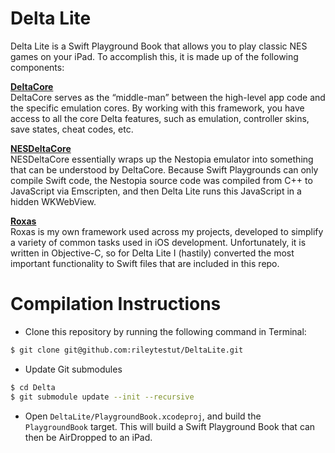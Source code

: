 Delta Lite
===========

Delta Lite is a Swift Playground Book that allows you to play classic NES games on your iPad. To accomplish this, it is made up of the following components:

[**DeltaCore**](https://github.com/rileytestut/DeltaCore)  
DeltaCore serves as the “middle-man” between the high-level app code and the specific emulation cores. By working with this framework, you have access to all the core Delta features, such as emulation, controller skins, save states, cheat codes, etc. 

[**NESDeltaCore**](https://github.com/rileytestut/NESDeltaCore)  
NESDeltaCore essentially wraps up the Nestopia emulator into something that can be understood by DeltaCore. Because Swift Playgrounds can only compile Swift code, the Nestopia source code was compiled from C++ to JavaScript via Emscripten, and then Delta Lite runs this JavaScript in a hidden WKWebView.

[**Roxas**](https://github.com/rileytestut/Roxas)    
Roxas is my own framework used across my projects, developed to simplify a variety of common tasks used in iOS development. Unfortunately, it is written in Objective-C, so for Delta Lite I (hastily) converted the most important functionality to Swift files that are included in this repo.

Compilation Instructions
=============
- Clone this repository by running the following command in Terminal:  
```bash
$ git clone git@github.com:rileytestut/DeltaLite.git
```  

- Update Git submodules
```bash
$ cd Delta
$ git submodule update --init --recursive
```  

- Open `DeltaLite/PlaygroundBook.xcodeproj`, and build the `PlaygroundBook` target. This will build a Swift Playground Book that can then be AirDropped to an iPad.